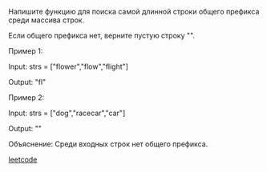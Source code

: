 Напишите функцию для поиска самой длинной строки общего префикса среди массива строк.

Если общего префикса нет, верните пустую строку "".

Пример 1:

Input: strs = ["flower","flow","flight"]

Output: "fl"

Пример 2:

Input: strs = ["dog","racecar","car"]

Output: ""

Объяснение: Среди входных строк нет общего префикса.

[leetcode](https://leetcode.com/problems/longest-common-prefix/)